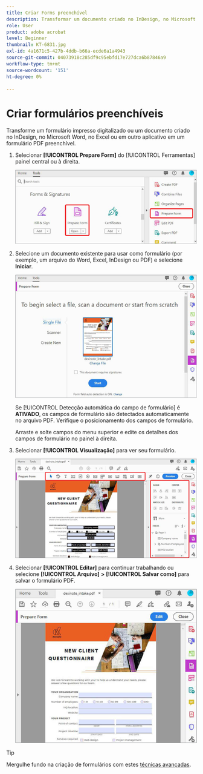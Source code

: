 ```yaml
---
title: Criar Forms preenchível
description: Transformar um documento criado no InDesign, no Microsoft Word ou no Excel em um formulário PDF preenchível
role: User
product: adobe acrobat
level: Beginner
thumbnail: KT-6831.jpg
exl-id: 4a1671c5-427b-4ddb-b66a-ecde6a1a4943
source-git-commit: 04073918c285df9c95ebfd17e727dca6b87846a9
workflow-type: tm+mt
source-wordcount: '151'
ht-degree: 0%

---
```


# Criar formulários preenchíveis

Transforme um formulário impresso digitalizado ou um documento criado no InDesign, no Microsoft Word, no Excel ou em outro aplicativo em um formulário PDF preenchível.

1. Selecionar **[!UICONTROL Prepare Form]** do [!UICONTROL Ferramentas] painel central ou à direita.

   ![Etapa 1 do formulário](../assets/Form_1.png)

1. Selecione um documento existente para usar como formulário (por exemplo, um arquivo do Word, Excel, InDesign ou PDF) e selecione **Iniciar**.

   ![Etapa 2 do Formulário](../assets/Form_2.png)

   Se [!UICONTROL Detecção automática do campo de formulário] é **ATIVADO**, os campos de formulário são detectados automaticamente no arquivo PDF. Verifique o posicionamento dos campos de formulário.

   Arraste e solte campos do menu superior e edite os detalhes dos campos de formulário no painel à direita.

1. Selecionar **[!UICONTROL Visualização]** para ver seu formulário.

   ![Etapa 3 do Formulário](../assets/Form_3.png)

1. Selecionar **[!UICONTROL Editar]** para continuar trabalhando ou selecione **[!UICONTROL Arquivo]** **>** **[!UICONTROL Salvar como]** para salvar o formulário PDF.

   ![Etapa 4 do Formulário](../assets/Form_4.png)

>[!TIP]
>
>Mergulhe fundo na criação de formulários com estes [técnicas avançadas](../advanced-tasks/advancedforms.md).